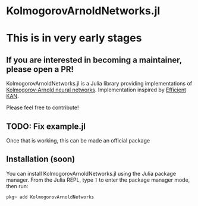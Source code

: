 # KolmogorovArnoldNetworks.jl
# This is in very early stages
## If you are interested in becoming a maintainer, please open a PR!

KolmogorovArnoldNetworks.jl is a Julia library providing implementations of [Kolmogorov-Arnold neural networks](https://arxiv.org/abs/2404.19756). Implementation inspired by [Efficient KAN](https://github.com/Blealtan/efficient-kan).

Please feel free to contribute!

## TODO: Fix example.jl
Once that is working, this can be made an official package

## Installation (soon)

You can install KolmogorovArnoldNetworks.jl using the Julia package manager. From the Julia REPL, type `]` to enter the package manager mode, then run:

```julia
pkg> add KolmogorovArnoldNetworks
```
